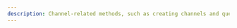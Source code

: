 ```yaml
---
description: Channel-related methods, such as creating channels and querying channel lists, etc.
---
```

